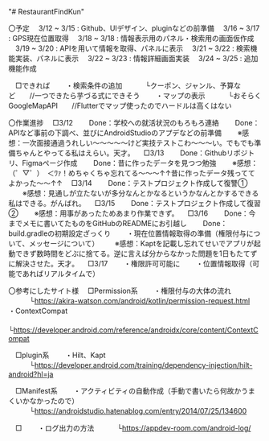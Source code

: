 "# RestaurantFindKun" 

〇予定
　3/12 ~ 3/15 : Github、UIデザイン、pluginなどの前準備
　3/16 ~ 3/17 : GPS現在位置取得
　3/18 ~ 3/18 : 情報表示用のパネル・検索用の画面仮作成
　3/19 ~ 3/20 : APIを用いて情報を取得、パネルに表示
　3/21 ~ 3/22 : 検索機能実装、パネルに表示
　3/22 ~ 3/23 : 情報詳細画面実装
　3/24 ~ 3/25 : 追加機能作成

　□できれば
　　・検索条件の追加
　　　└クーポン、ジャンル、予算など　　//一つできたら芋づる式にできそう
　　・マップの表示
　　　└おそらくGoogleMapAPI　　//Flutterでマップ使ったのでハードルは高くはない

〇作業進捗
　□3/12
　　Done：学校への就活状況のもろもろ連絡
　　Done：APIなど事前の下調べ、並びにAndroidStudioのアプデなどの前準備
　　※感想：一次面接通過うれしい～～～～～けど実技テストこわ～～～い。でもでも準備ちゃんとやってる私はえらい。天才。
　□3/13
　　Done：Githubリポジトリ、Figmaページ作成
　　Done：昔に作ったデータを見つつ勉強
　　※感想：（゜▽゜）　＜ﾜｧ！めちゃくちゃ忘れてる～～～↑↑昔に作ったデータ残っててよかった～～↑↑
　□3/14
　　Done：テストプロジェクト作成して復讐①
　　※感想：見通しが立たないが多分なんとかなるというかなんとかするできる私はできる。がんばれ。
　□3/15
　　Done：テストプロジェクト作成して復習②
　　※感想：用事があったためあまり作業できず。
　□3/16
　　Done：今までメモに書いてたものをGitHubのREADMEにお引越し
　　Done：build.gradleの初期設定ざっくり
　　・現在位置情報取得の準備（権限付与について、メッセージについて）
　　※感想：Kaptを記載し忘れてせいでアプリが起動できず数時間をどぶに捨てる。逆に言えば分からなかった問題を1日もたてずに解決させた。天才。
　□3/17
　　・権限許可可能に
　　・位置情報取得（可能であればリアルタイムで）

〇参考にしたサイト様
　□Permission系
　　・権限付与の大体の流れ
　　　└https://akira-watson.com/android/kotlin/permission-request.html
　　・ContextCompat
　　　└https://developer.android.com/reference/androidx/core/content/ContextCompat

　□plugin系
　　・Hilt、Kapt
　　　└https://developer.android.com/training/dependency-injection/hilt-android?hl=ja

　□Manifest系
　　・アクティビティの自動作成（手動で書いたら何故かうまくいかなかったので）
　　　└https://androidstudio.hatenablog.com/entry/2014/07/25/134600

　□
　　・ログ出力の方法
　　　└https://appdev-room.com/android-log/
